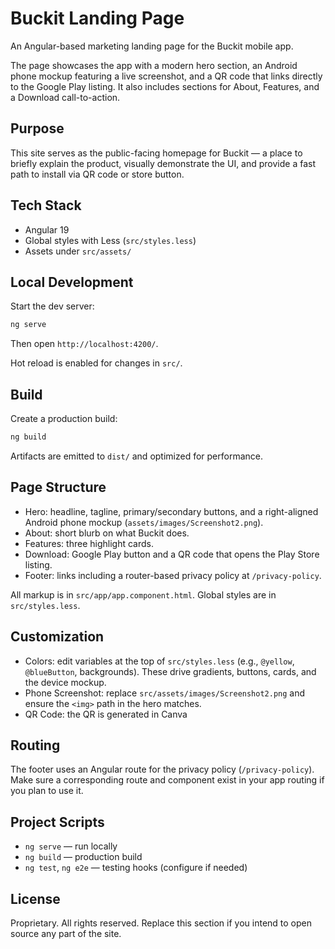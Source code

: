 # Buckit Landing Page

An Angular-based marketing landing page for the Buckit mobile app.

The page showcases the app with a modern hero section, an Android phone mockup featuring a live screenshot, and a QR code that links directly to the Google Play listing. It also includes sections for About, Features, and a Download call-to-action.

## Purpose

This site serves as the public-facing homepage for Buckit — a place to briefly explain the product, visually demonstrate the UI, and provide a fast path to install via QR code or store button.

## Tech Stack

- Angular 19
- Global styles with Less (`src/styles.less`)
- Assets under `src/assets/`

## Local Development

Start the dev server:

```bash
ng serve
```

Then open `http://localhost:4200/`.

Hot reload is enabled for changes in `src/`.

## Build

Create a production build:

```bash
ng build
```

Artifacts are emitted to `dist/` and optimized for performance.

## Page Structure

- Hero: headline, tagline, primary/secondary buttons, and a right-aligned Android phone mockup (`assets/images/Screenshot2.png`).
- About: short blurb on what Buckit does.
- Features: three highlight cards.
- Download: Google Play button and a QR code that opens the Play Store listing.
- Footer: links including a router-based privacy policy at `/privacy-policy`.

All markup is in `src/app/app.component.html`. Global styles are in `src/styles.less`.

## Customization

- Colors: edit variables at the top of `src/styles.less` (e.g., `@yellow`, `@blueButton`, backgrounds). These drive gradients, buttons, cards, and the device mockup.
- Phone Screenshot: replace `src/assets/images/Screenshot2.png` and ensure the `<img>` path in the hero matches.
- QR Code: the QR is generated in Canva


## Routing

The footer uses an Angular route for the privacy policy (`/privacy-policy`). Make sure a corresponding route and component exist in your app routing if you plan to use it.

## Project Scripts

- `ng serve` — run locally
- `ng build` — production build
- `ng test`, `ng e2e` — testing hooks (configure if needed)

## License

Proprietary. All rights reserved. Replace this section if you intend to open source any part of the site.

